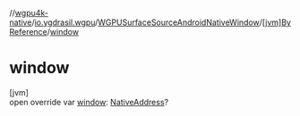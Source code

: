 //[wgpu4k-native](../../../../index.md)/[io.ygdrasil.wgpu](../../index.md)/[WGPUSurfaceSourceAndroidNativeWindow](../index.md)/[[jvm]ByReference](index.md)/[window](window.md)

# window

[jvm]\
open override var [window](window.md): [NativeAddress](../../../ffi/-native-address/index.md)?